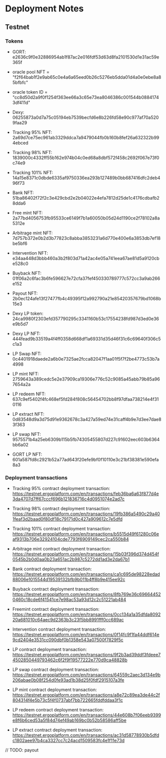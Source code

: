 # Deployment Notes


## Testnet

### Tokens

* GORT: e2636c9f0e32886954ab1f87ac2e016fdf53d63d8fa2101530d1e31ac59e365f
* oracle pool NFT = "f2f64bab1f2e9ab65c0e4a6a65eed0b26c5276eb5dda01d4a0e0ebe8a85bfbfc"
* oracle token ID = "cc8d50d2a9f0f1254f363ee66a3c65e73ea8046386c001544b08841743df411d"

* Dexy: 06255873a0d7a75c05194eb7539becfd6e8b226fd58e90c977af70a5209faa29

* Tracking 95% NFT: 2a69d7ce75ec961ab3329ddca7a9479044fb0b160b8fef26a632322b994ebced
* Tracking 98% NFT: 1839000c4332ff55b162e974b04c0ed68a8dbf572f458c2692f067e73f0c74e9
* Tracking 101% NFT: 14a15e8371c0dbde6335af9750336ea293b127489b0bb687416dfc2deb496f73

* Bank NFT: 51ba86402f72f2c3e429cbd2e2b04022e4efa7812d25de1c4176cdbafb28dda6
* Free mint NFT: 2a77bd4056753fb95533ce6149f7b1a60050b05d24d1190ce2f78102a8a5312e
* Arbitrage mint NFT: 7d757b372e0b2d3b77823c8abba3853231a6d770e400e6a3853db7ef18be5bf6
* Intervention NFT: e34aa448d3bbb460a3b2f803d71a42ac4e05a741eea67ae81d5a9120cbe528c0
* Buyback NFT: 01f06a2c6fac3b6fe596627e72cfa37fef450330789777c572cc3a9ab266e152
* Payout NFT: 2b0ec124afe13f27477fb4c49395f12a992790a21e85420357679bd1068b15e3

* Dexy LP token: 24ca9980f2303efd357790295c3341160b53c17554238fd987d3ed0e36e9b5d7
* Dexy LP NFT: 444fead9b33519a4f4ff0358d668df1a69331d35d46f31c6c69640f306c5c1a3
* LP Swap NFT: 0c4401918daede2a6b0e7325ae2fcca82047f1aa01f5f7f2be4773c53b7a4998
* LP mint NFT: 2759643a389cedc5e2e37909ca19306e776c52c9085a45abb79b85a967654a2a
* LP redeem NFT: 637c9ef5402f4fc468ef5fd284f808c56454702bb8f97dfaa738214e4f310116
* LP extract NFT: 0d83548d9a3d75d91e9362678c3a427a59ed74e31caff4b9e7d3ee7dae83f363
* LP swap NFT: 9575571b4a25eb6309b115b5fb74305455807d227c91602eec603b6364bb6a02

* GORT LP NFT: 601a587fd8c2921b52a77ad643f20efe9bf0f10110e3c21bf38381e590efa8a3

### Deployment transactions

* Tracking 95% contract deployment transaction:
https://testnet.ergoplatform.com/en/transactions/feb36ba6a63f877d4e3da4707d7ff67cccf696b121836716c4d0951074e2ad7c

* Tracking 98% contract deployment transaction:
https://testnet.ergoplatform.com/en/transactions/19fb386a5490c29a401feaf3d2baad0f80df18c79171d0c427a909612c7e5dfd

* Tracking 101% contract deployment transaction:
https://testnet.ergoplatform.com/en/transactions/b5515d49f61280c06eaf9313b706e32924104cde7793f6909149cec2ca550b84

* Arbitrage mint contract deployment transaction:
https://testnet.ergoplatform.com/en/transactions/15b03f396d374d454f0545b2b0d0aa0b23a651ac2b987c5272dd1ad3e2da67b1

* Bank contract deployment transaction:
https://testnet.ergoplatform.com/en/transactions/ca1c695de98228edad88006e1015544d19539132bfb9b011b4ff8b9e415ee92c

* Buyback contract deployment transaction:
https://testnet.ergoplatform.com/en/transactions/8fb769e36c696644520460c18cde6f41541ce7e98ac53a93d12c2c51221ab484

* Freemint contract deployment transaction:
https://testnet.ergoplatform.com/en/transactions/0cc134a1a35dfda809220a681010c64aec9d2363b3c23f5bb8991fff0cc689ac


* Intervention contract deployment transaction:
https://testnet.ergoplatform.com/en/transactions/0f14fc9f1fa44ddf614e9cd2404e3531cc090dbf0b1358e543a07500f7829f5c

* LP contract deployment transaction:
https://testnet.ergoplatform.com/en/transactions/9f2b3ad39ddf3fdeee74502850449793462c6f2f9f19577222e770d9ca48828b
  
* LP swap contract deployment transaction:
https://testnet.ergoplatform.com/en/transactions/64559c2aec3d134e9b206abae0b08f254d0fe93ad1b38d25f0fdf2915107a3fe

* LP mint contract deployment transaction:
https://testnet.ergoplatform.com/en/transactions/a8e72c89ea3de44c2f804314f4e5b73c5f4f0737abf7bb722665fddfddaa3f1c

* LP redeem contract deployment transaction:
https://testnet.ergoplatform.com/en/transactions/44e608b7f06eeb9399e8f6b6ced53a5f84d74ef49ab169bc0b52b58586aff5be

* LP extract contract deployment transaction:
https://testnet.ergoplatform.com/en/transactions/ac31d58778930b5dfdc1802aee97b4ca3327cc7c24acd1509583fc4e1f11e73d


// TODO: payout